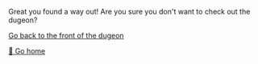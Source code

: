 Great you found a way out!
Are you sure you don't want to check out the dugeon?

[Go back to the front of the dugeon](../0/0.md)

[🏡 Go home](1-1A.md)
